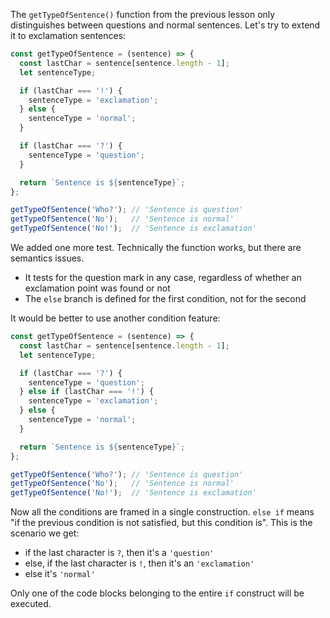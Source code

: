
The `getTypeOfSentence()` function from the previous lesson only distinguishes between questions and normal sentences. Let's try to extend it to exclamation sentences:

```javascript
const getTypeOfSentence = (sentence) => {
  const lastChar = sentence[sentence.length - 1];
  let sentenceType;

  if (lastChar === '!') {
    sentenceType = 'exclamation';
  } else {
    sentenceType = 'normal';
  }

  if (lastChar === '?') {
    sentenceType = 'question';
  }

  return `Sentence is ${sentenceType}`;
};

getTypeOfSentence('Who?'); // 'Sentence is question'
getTypeOfSentence('No');   // 'Sentence is normal'
getTypeOfSentence('No!');  // 'Sentence is exclamation'
```

We added one more test. Technically the function works, but there are semantics issues.

- It tests for the question mark in any case, regardless of whether an exclamation point was found or not
- The `else` branch is defined for the first condition, not for the second

It would be better to use another condition feature:

```javascript
const getTypeOfSentence = (sentence) => {
  const lastChar = sentence[sentence.length - 1];
  let sentenceType;

  if (lastChar === '?') {
    sentenceType = 'question';
  } else if (lastChar === '!') {
    sentenceType = 'exclamation';
  } else {
    sentenceType = 'normal';
  }

  return `Sentence is ${sentenceType}`;
};

getTypeOfSentence('Who?'); // 'Sentence is question'
getTypeOfSentence('No');   // 'Sentence is normal'
getTypeOfSentence('No!');  // 'Sentence is exclamation'
```

Now all the conditions are framed in a single construction. `else if` means "if the previous condition is not satisfied, but this condition is". This is the scenario we get:

- if the last character is `?`, then it's a `'question'`
- else, if the last character is `!`, then it's an `'exclamation'`
- else it's `'normal'`

Only one of the code blocks belonging to the entire `if` construct will be executed.
